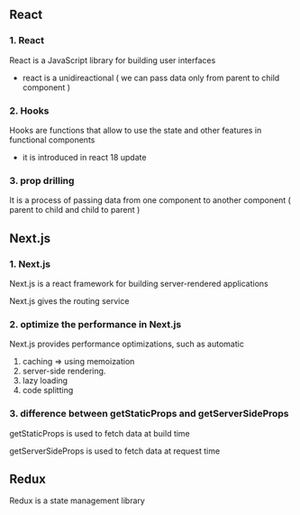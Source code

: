 ## React

### 1. React
React is a JavaScript library for building user interfaces
* react is a unidireactional ( we can pass data only from parent to child component )

### 2. Hooks
Hooks are functions that allow to use the state and other features in functional components

* it is introduced in react 18 update

### 3. prop drilling
It is a process of passing data from one component to another component ( parent to child and child to parent )


## Next.js
### 1. Next.js
Next.js is a react framework for building server-rendered applications

Next.js gives the routing service 

### 2. optimize the performance in Next.js
Next.js provides performance optimizations, such as automatic 
1. caching => using memoization
2. server-side rendering.
3. lazy loading
4. code splitting

### 3. difference between getStaticProps and getServerSideProps 
getStaticProps is used to fetch data at build time

getServerSideProps is used to fetch data at request time



## Redux
Redux is a state management library










 
